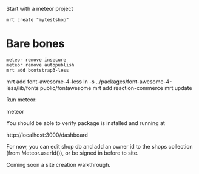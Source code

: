Start with a meteor project

	mrt create "mytestshop"


# Bare bones

	meteor remove insecure
	meteor remove autopublish
	mrt add bootstrap3-less
  mrt add font-awesome-4-less
  ln -s ../packages/font-awesome-4-less/lib/fonts public/fontawesome
  mrt add reaction-commerce
  mrt update

Run meteor:

  meteor

You should be able to verify package is installed and running at

http://localhost:3000/dashboard


For now, you can edit shop db and add an owner id to the shops collection (from Meteor.userId()),
or be signed in before to site.

Coming soon a site creation walkthrough.



